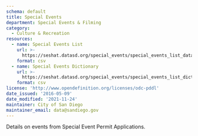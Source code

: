 ```yaml
---
schema: default
title: Special Events
department: Special Events & Filming
category:
  - Culture & Recreation
resources:
  - name: Special Events List
    url: >-
      https://seshat.datasd.org/special_events/special_events_list_datasd_v1.csv
    format: csv
  - name: Special Events Dictionary
    url: >-
      https://seshat.datasd.org/special_events/special_events_list_dictionary.csv
    format: csv
license: 'http://www.opendefinition.org/licenses/odc-pddl'
date_issued: '2016-05-09'
date_modified: '2021-11-24'
maintainer: City of San Diego
maintainer_email: data@sandiego.gov
---
```

Details on events from Special Event Permit Applications.
